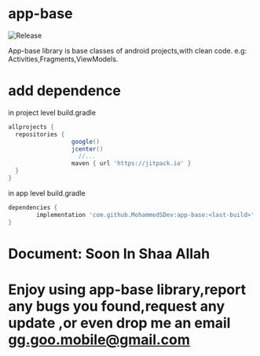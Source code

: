 # app-base
![Release](https://jitpack.io/v/MohammedSDev/app-base.svg)




App-base library is base classes of android projects,with clean code. e.g: Activities,Fragments,ViewModels.

# add dependence
in project level build.gradle

```gradle
allprojects {
  repositories {
                  google()
                  jcenter()
                    //...
                  maven { url 'https://jitpack.io' }
  }
}
```
in app level build.gradle
```gradle
dependencies {
        implementation 'com.github.MohammedSDev:app-base:<last-build>'
}
```

# Document: Soon In Shaa Allah




# Enjoy using app-base library,report any bugs you found,request any update ,or even drop me an email gg.goo.mobile@gmail.com
